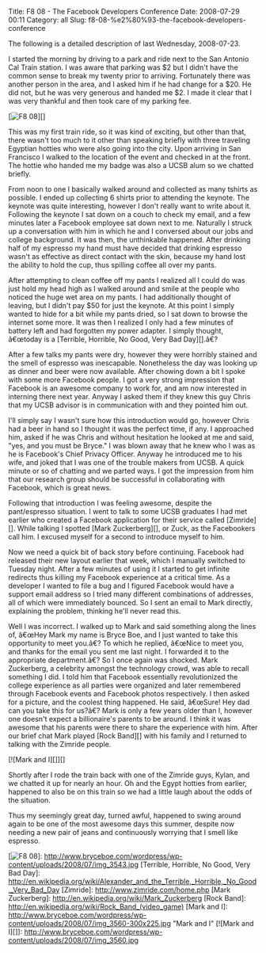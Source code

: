 Title: F8 08 - The Facebook Developers Conference
Date: 2008-07-29 00:11
Category: all
Slug: f8-08-%e2%80%93-the-facebook-developers-conference

The following is a detailed description of last Wednesday, 2008-07-23.

I started the morning by driving to a park and ride next to the San
Antonio Cal Train station. I was aware that parking was $2 but I didn't
have the common sense to break my twenty prior to arriving. Fortunately
there was another person in the area, and I asked him if he had change
for a $20. He did not, but he was very generous and handed me $2. I made
it clear that I was very thankful and then took care of my parking fee.

[![F8 08][]][]

This was my first train ride, so it was kind of exciting, but other than
that, there wasn't too much to it other than speaking briefly with three
traveling Egyptian hotties who were also going into the city. Upon
arriving in San Francisco I walked to the location of the event and
checked in at the front. The hottie who handed me my badge was also a
UCSB alum so we chatted briefly.

From noon to one I basically walked around and collected as many tshirts
as possible. I ended up collecting 6 shirts prior to attending the
keynote. The keynote was quite interesting, however I don't really want
to write about it. Following the keynote I sat down on a couch to check
my email, and a few minutes later a Facebook employee sat down next to
me. Naturally I struck up a conversation with him in which he and I
conversed about our jobs and college background. It was then, the
unthinkable happened. After drinking half of my espresso my hand must
have decided that drinking espresso wasn't as effective as direct
contact with the skin, because my hand lost the ability to hold the cup,
thus spilling coffee all over my pants.

After attempting to clean coffee off my pants I realized all I could do
was just hold my head high as I walked around and smile at the people
who noticed the huge wet area on my pants. I had additionally thought of
leaving, but I didn't pay $50 for just the keynote. At this point I
simply wanted to hide for a bit while my pants dried, so I sat down to
browse the internet some more. It was then I realized I only had a few
minutes of battery left and had forgotten my power adapter. I simply
thought, â€œtoday is a [Terrible, Horrible, No Good, Very Bad Day][].â€?

After a few talks my pants were dry, however they were horribly stained
and the smell of espresso was inescapable. Nonetheless the day was
looking up as dinner and beer were now available. After chowing down a
bit I spoke with some more Facebook people. I got a very strong
impression that Facebook is an awesome company to work for, and am now
interested in interning there next year. Anyway I asked them if they
knew this guy Chris that my UCSB advisor is in communication with and
they pointed him out.

I'll simply say I wasn't sure how this introduction would go, however
Chris had a beer in hand so I thought it was the perfect time, if any. I
approached him, asked if he was Chris and without hesitation he looked
at me and said, "yes, and you must be Bryce." I was blown away that he
knew who I was as he is Facebook's Chief Privacy Officer. Anyway he
introduced me to his wife, and joked that I was one of the trouble
makers from UCSB. A quick minute or so of chatting and we parted ways. I
got the impression from him that our research group should be successful
in collaborating with Facebook, which is great news.

Following that introduction I was feeling awesome, despite the
pant/espresso situation. I went to talk to some UCSB graduates I had met
earlier who created a Facebook application for their service called
[Zimride][]. While talking I spotted [Mark Zuckerberg][], or Zuck, as
the Facebookers call him. I excused myself for a second to introduce
myself to him.

Now we need a quick bit of back story before continuing. Facebook had
released their new layout earlier that week, which I manually switched
to Tuesday night. After a few minutes of using it I started to get
infinite redirects thus killing my Facebook experience at a critical
time. As a developer I wanted to file a bug and I figured Facebook would
have a support email address so I tried many different combinations of
addresses, all of which were immediately bounced. So I sent an email to
Mark directly, explaining the problem, thinking he'll never read this.

Well I was incorrect. I walked up to Mark and said something along the
lines of, â€œHey Mark my name is Bryce Boe, and I just wanted to take
this opportunity to meet you.â€? To which he replied, â€œNice to meet
you, and thanks for the email you sent me last night. I forwarded it to
the appropriate department.â€? So I once again was shocked. Mark
Zuckerberg, a celebrity amongst the technology crowd, was able to recall
something I did. I told him that Facebook essentially revolutionized the
college experience as all parties were organized and later remembered
through Facebook events and Facebook photos respectively. I then asked
for a picture, and the coolest thing happened. He said, â€œSure! Hey dad
can you take this for us?â€? Mark is only a few years older than I,
however one doesn't expect a billionaire's parents to be around. I think
it was awesome that his parents were there to share the experience with
him. After our brief chat Mark played [Rock Band][] with his family and
I returned to talking with the Zimride people.

[![Mark and I][]][]

Shortly after I rode the train back with one of the Zimride guys, Kylan,
and we chatted it up for nearly an hour. Oh and the Egypt hotties from
earlier, happened to also be on this train so we had a little laugh
about the odds of the situation.

Thus my seemingly great day, turned awful, happened to swing around
again to be one of the most awesome days this summer, despite now
needing a new pair of jeans and continuously worrying that I smell like
espresso.

  [F8 08]: http://www.bryceboe.com/wordpress/wp-content/uploads/2008/07/img_3543-300x225.jpg
    "F8 08"
  [![F8 08][]]: http://www.bryceboe.com/wordpress/wp-content/uploads/2008/07/img_3543.jpg
  [Terrible, Horrible, No Good, Very Bad Day]: http://en.wikipedia.org/wiki/Alexander_and_the_Terrible,_Horrible,_No_Good,_Very_Bad_Day
  [Zimride]: http://www.zimride.com/home.php
  [Mark Zuckerberg]: http://en.wikipedia.org/wiki/Mark_Zuckerberg
  [Rock Band]: http://en.wikipedia.org/wiki/Rock_Band_(video_game)
  [Mark and I]: http://www.bryceboe.com/wordpress/wp-content/uploads/2008/07/img_3560-300x225.jpg
    "Mark and I"
  [![Mark and I][]]: http://www.bryceboe.com/wordpress/wp-content/uploads/2008/07/img_3560.jpg
